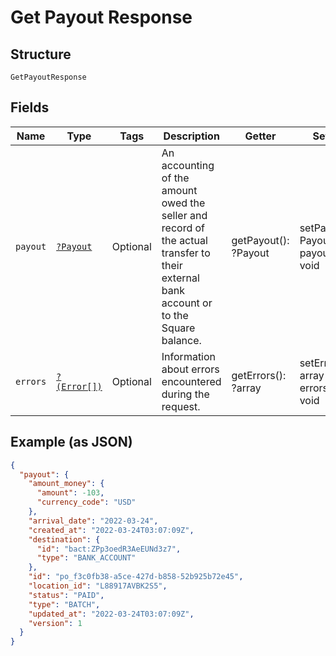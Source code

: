 
# Get Payout Response

## Structure

`GetPayoutResponse`

## Fields

| Name | Type | Tags | Description | Getter | Setter |
|  --- | --- | --- | --- | --- | --- |
| `payout` | [`?Payout`](../../doc/models/payout.md) | Optional | An accounting of the amount owed the seller and record of the actual transfer to their<br>external bank account or to the Square balance. | getPayout(): ?Payout | setPayout(?Payout payout): void |
| `errors` | [`?(Error[])`](../../doc/models/error.md) | Optional | Information about errors encountered during the request. | getErrors(): ?array | setErrors(?array errors): void |

## Example (as JSON)

```json
{
  "payout": {
    "amount_money": {
      "amount": -103,
      "currency_code": "USD"
    },
    "arrival_date": "2022-03-24",
    "created_at": "2022-03-24T03:07:09Z",
    "destination": {
      "id": "bact:ZPp3oedR3AeEUNd3z7",
      "type": "BANK_ACCOUNT"
    },
    "id": "po_f3c0fb38-a5ce-427d-b858-52b925b72e45",
    "location_id": "L88917AVBK2S5",
    "status": "PAID",
    "type": "BATCH",
    "updated_at": "2022-03-24T03:07:09Z",
    "version": 1
  }
}
```

